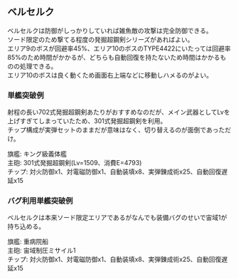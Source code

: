 ## ベルセルク

ベルセルクは防御がしっかりしていれば雑魚敵の攻撃は完全防御できる。  
ソード限定のため撃てる程度の発掘超鋼剣シリーズがあればよい。  
エリア9のボスが回避率45%、エリア10のボスのTYPE4422にいたっては回避率85%のため時間がかかるが、どちらも自動回復を持たないため時間はかかるものの処理できる。  
エリア10のボスは良く動くため画面右上端などに移動しハメるのがよい。  

### 単艦突破例

射程の長い702式発掘超鋼剣あたりがおすすめなのだが、メイン武器としてLvを上げすぎてしまっていたため、301式発掘超鋼剣を利用。  
チップ構成が実弾セットのままだが意味はなく、切り替えるのが面倒であっただけ。  

旗艦: キング級義体艦  
主砲: 301式発掘超鋼剣(Lv=1509、消費E=4793)  
チップ: 対火防御x1、対電磁防御x1、自動装填x8、実弾錬成術x25、自動回復遅延x15  

### バグ利用単艦突破例

ベルセルクは本来ソード限定エリアであるがなんでも装備バグのせいで宙域1が持ち込める。  

旗艦: 重病院船  
主砲: 宙域制圧ミサイル1  
チップ: 対火防御x1、対電磁防御x1、自動装填x8、実弾錬成術x25、自動回復遅延x15  
